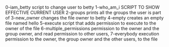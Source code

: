 0-iam_betty script to change user to betty
1-who_am_i SCRIPT TO SHOW EFFECTIVE CURRENT USER
2-groups prints all the groups the user is part of
3-new_owner changes the file owner to betty
4-empty creates an empty file named hello
5-execute script that adds permission to execute to the owner of the file
6-multiple_permissions permission to the owner and the group owner, and read permission to other users,
7-everybody execution permission to the owner, the group owner and the other users, to the file
